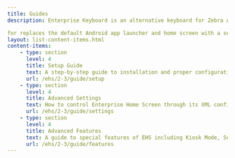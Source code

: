 ```yaml
---
title: Guides
description: Enterprise Keyboard is an alternative keyboard for Zebra Android devices with features specifically designed for corporate use. 

for replaces the default Android app launcher and home screen with a secure launcher that's easy to configure and lock down. The following guides provide all the information required to customize this powerful tool for the specific needs of any enterprise or department. 
layout: list-content-items.html
content-items:
    - type: section
      level: 4
      title: Setup Guide
      text: A step-by-step guide to installation and proper configuration of Enterprise Home Screen on a device
      url: /ehs/2-3/guide/setup
    - type: section
      level: 4
      title: Advanced Settings
      text: How to control Enterprise Home Screen through its XML configuration file
      url: /ehs/2-3/guide/settings
    - type: section
      level: 4
      title: Advanced Features
      text: A guide to special features of EHS including Kiosk Mode, Secure Mode and recovery from Lockdown State 
      url: /ehs/2-3/guide/features
---
```


